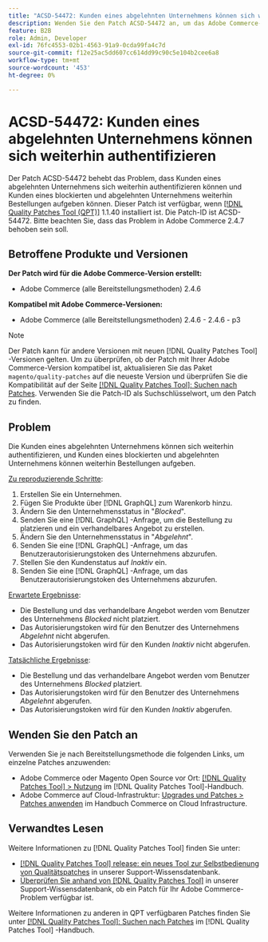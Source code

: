 ```yaml
---
title: "ACSD-54472: Kunden eines abgelehnten Unternehmens können sich weiterhin authentifizieren."
description: Wenden Sie den Patch ACSD-54472 an, um das Adobe Commerce-Problem zu beheben, bei dem Kunden eines abgelehnten Unternehmens sich weiterhin authentifizieren können und Kunden eines blockierten und abgelehnten Unternehmens weiterhin Bestellungen aufgeben können.
feature: B2B
role: Admin, Developer
exl-id: 76fc4553-02b1-4563-91a9-0cda99fa4c7d
source-git-commit: f12e25ac5dd607cc614dd99c90c5e104b2cee6a8
workflow-type: tm+mt
source-wordcount: '453'
ht-degree: 0%

---
```


# ACSD-54472: Kunden eines abgelehnten Unternehmens können sich weiterhin authentifizieren

Der Patch ACSD-54472 behebt das Problem, dass Kunden eines abgelehnten Unternehmens sich weiterhin authentifizieren können und Kunden eines blockierten und abgelehnten Unternehmens weiterhin Bestellungen aufgeben können. Dieser Patch ist verfügbar, wenn [[!DNL Quality Patches Tool (QPT)]](/help/announcements/adobe-commerce-announcements/magento-quality-patches-released-new-tool-to-self-serve-quality-patches.md) 1.1.40 installiert ist. Die Patch-ID ist ACSD-54472. Bitte beachten Sie, dass das Problem in Adobe Commerce 2.4.7 behoben sein soll.

## Betroffene Produkte und Versionen

**Der Patch wird für die Adobe Commerce-Version erstellt:**

* Adobe Commerce (alle Bereitstellungsmethoden) 2.4.6

**Kompatibel mit Adobe Commerce-Versionen:**

* Adobe Commerce (alle Bereitstellungsmethoden) 2.4.6 - 2.4.6 - p3

>[!NOTE]
>
>Der Patch kann für andere Versionen mit neuen [!DNL Quality Patches Tool] -Versionen gelten. Um zu überprüfen, ob der Patch mit Ihrer Adobe Commerce-Version kompatibel ist, aktualisieren Sie das Paket `magento/quality-patches` auf die neueste Version und überprüfen Sie die Kompatibilität auf der Seite [[!DNL Quality Patches Tool]: Suchen nach Patches](https://experienceleague.adobe.com/tools/commerce-quality-patches/index.html). Verwenden Sie die Patch-ID als Suchschlüsselwort, um den Patch zu finden.

## Problem

Die Kunden eines abgelehnten Unternehmens können sich weiterhin authentifizieren, und Kunden eines blockierten und abgelehnten Unternehmens können weiterhin Bestellungen aufgeben.

<u>Zu reproduzierende Schritte</u>:

1. Erstellen Sie ein Unternehmen.
1. Fügen Sie Produkte über [!DNL GraphQL] zum Warenkorb hinzu.
1. Ändern Sie den Unternehmensstatus in &quot;*Blocked*&quot;.
1. Senden Sie eine [!DNL GraphQL] -Anfrage, um die Bestellung zu platzieren und ein verhandelbares Angebot zu erstellen.
1. Ändern Sie den Unternehmensstatus in &quot;*Abgelehnt*&quot;.
1. Senden Sie eine [!DNL GraphQL] -Anfrage, um das Benutzerautorisierungstoken des Unternehmens abzurufen.
1. Stellen Sie den Kundenstatus auf *Inaktiv* ein.
1. Senden Sie eine [!DNL GraphQL] -Anfrage, um das Benutzerautorisierungstoken des Unternehmens abzurufen.

<u>Erwartete Ergebnisse</u>:

* Die Bestellung und das verhandelbare Angebot werden vom Benutzer des Unternehmens *Blocked* nicht platziert.
* Das Autorisierungstoken wird für den Benutzer des Unternehmens *Abgelehnt* nicht abgerufen.
* Das Autorisierungstoken wird für den Kunden *Inaktiv* nicht abgerufen.

<u>Tatsächliche Ergebnisse</u>:

* Die Bestellung und das verhandelbare Angebot werden vom Benutzer des Unternehmens *Blocked* platziert.
* Das Autorisierungstoken wird für den Benutzer des Unternehmens *Abgelehnt* abgerufen.
* Das Autorisierungstoken wird für den Kunden *Inaktiv* abgerufen.

## Wenden Sie den Patch an

Verwenden Sie je nach Bereitstellungsmethode die folgenden Links, um einzelne Patches anzuwenden:

* Adobe Commerce oder Magento Open Source vor Ort: [[!DNL Quality Patches Tool] > Nutzung](https://experienceleague.adobe.com/docs/commerce-operations/tools/quality-patches-tool/usage.html) im [!DNL Quality Patches Tool]-Handbuch.
* Adobe Commerce auf Cloud-Infrastruktur: [Upgrades und Patches > Patches anwenden](https://experienceleague.adobe.com/docs/commerce-cloud-service/user-guide/develop/upgrade/apply-patches.html) im Handbuch Commerce on Cloud Infrastructure.

## Verwandtes Lesen

Weitere Informationen zu [!DNL Quality Patches Tool] finden Sie unter:

* [[!DNL Quality Patches Tool] release: ein neues Tool zur Selbstbedienung von Qualitätspatches](/help/announcements/adobe-commerce-announcements/magento-quality-patches-released-new-tool-to-self-serve-quality-patches.md) in unserer Support-Wissensdatenbank.
* [Überprüfen Sie anhand von  [!DNL Quality Patches Tool]](/help/support-tools/patches-available-in-qpt-tool/check-patch-for-magento-issue-with-magento-quality-patches.md) in unserer Support-Wissensdatenbank, ob ein Patch für Ihr Adobe Commerce-Problem verfügbar ist.

Weitere Informationen zu anderen in QPT verfügbaren Patches finden Sie unter [[!DNL Quality Patches Tool]: Suchen nach Patches](https://experienceleague.adobe.com/tools/commerce-quality-patches/index.html) im [!DNL Quality Patches Tool] -Handbuch.
